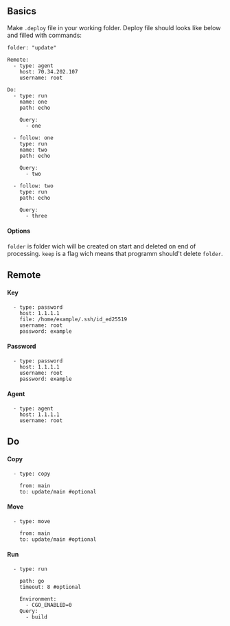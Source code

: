## Basics
Make ```.deploy``` file in your working folder. Deploy file should looks like below and filled with commands:
```
folder: "update"

Remote:
  - type: agent
    host: 70.34.202.107
    username: root

Do:
  - type: run
    name: one
    path: echo
    
    Query:
      - one

  - follow: one
    type: run
    name: two
    path: echo
    
    Query:
      - two

  - follow: two
    type: run
    path: echo
    
    Query:
      - three
```
#### Options
```folder``` is folder wich will be created on start and deleted on end of processing.
```keep``` is a flag wich means that programm should't delete ```folder```.
## Remote
#### Key
```
  - type: password
    host: 1.1.1.1
    file: /home/example/.ssh/id_ed25519
    username: root
    password: example
```
#### Password
```
  - type: password
    host: 1.1.1.1
    username: root
    password: example
```
#### Agent
```
  - type: agent
    host: 1.1.1.1
    username: root
```
## Do
#### Copy
```
  - type: copy

    from: main
    to: update/main #optional
```
#### Move
```
  - type: move

    from: main
    to: update/main #optional
```
#### Run
```
  - type: run

    path: go
    timeout: 8 #optional
    
    Environment:
      - CGO_ENABLED=0
    Query:
      - build
```

